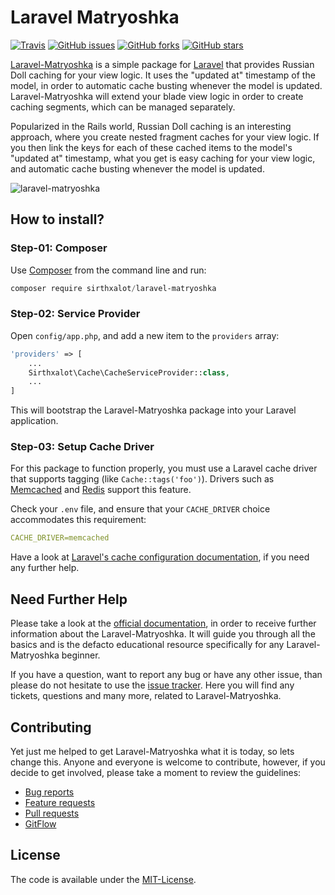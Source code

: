 Laravel Matryoshka
================================================================================

[![Travis](https://img.shields.io/travis/sirthxalot/laravel-matryoshka.svg?maxAge=2592000)](https://travis-ci.org/sirthxalot/laravel-matryoshka)
[![GitHub issues](https://img.shields.io/github/issues/sirthxalot/laravel-matryoshka.svg)](https://github.com/sirthxalot/laravel-matryoshka/issues)
[![GitHub forks](https://img.shields.io/github/forks/sirthxalot/laravel-matryoshka.svg?style=social&label=Fork&maxAge=2592000)](https://github.com/sirthxalot/laravel-matryoshka)
[![GitHub stars](https://img.shields.io/github/stars/sirthxalot/laravel-matryoshka.svg?style=social&label=Star&maxAge=2592000)](https://github.com/sirthxalot/laravel-matryoshka)

[Laravel-Matryoshka](https://github.com/sirthxalot/laravel-matryoshka) is a simple 
package for [Laravel](https://laravel.com/) that provides Russian Doll caching for 
your view logic. It uses the "updated at" timestamp of the model, in order to automatic 
cache busting whenever the model is updated. Laravel-Matryoshka will extend your 
blade view logic in order to create caching segments, which can be managed separately.

Popularized in the Rails world, Russian Doll caching is an interesting approach, 
where you create nested fragment caches for your view logic. If you then link the 
keys for each of these cached items to the model's "updated at" timestamp, what 
you get is easy caching for your view logic, and automatic cache busting whenever 
the model is updated.

![laravel-matryoshka](https://cloud.githubusercontent.com/assets/6856248/22386827/21dbbc90-e4d9-11e6-9733-b89661e9d47c.png)


## How to install?

### Step-01: Composer

Use [Composer](https://getcomposer.org) from the command line and run:

```powerShell
composer require sirthxalot/laravel-matryoshka
```

### Step-02: Service Provider

Open `config/app.php`, and add a new item to the `providers` array:

```php
'providers' => [
    ...
    Sirthxalot\Cache\CacheServiceProvider::class,
    ...
]
```

This will bootstrap the Laravel-Matryoshka package into your Laravel application.

### Step-03: Setup Cache Driver

For this package to function properly, you must use a Laravel cache driver that 
supports tagging (like `Cache::tags('foo')`). Drivers such as [Memcached](http://memcached.org/) 
and [Redis](http://redis.io/) support this feature.

Check your `.env` file, and ensure that your `CACHE_DRIVER` choice accommodates 
this requirement:

```yml
CACHE_DRIVER=memcached
```

Have a look at [Laravel's cache configuration documentation](https://laravel.com/docs/5.2/cache#configuration), 
if you need any further help.


## Need Further Help

Please take a look at the [official documentation](https://sirthxalot.gitbooks.io/laravel-matryoshka/content/),
in order to receive further information about the Laravel-Matryoshka.
It will guide you through all the basics and is the defacto educational resource
specifically for any Laravel-Matryoshka beginner.

If you have a question, want to report any bug or have any other issue, than please
do not hesitate to use the [issue tracker](https://github.com/sirthxalot/laravel-matryoshka).
Here you will find any tickets, questions and many more, related to Laravel-Matryoshka.


## Contributing

Yet just me helped to get Laravel-Matryoshka what it is today, so lets 
change this. Anyone and everyone is welcome to contribute, however, if you decide 
to get involved, please take a moment to review the guidelines:

* [Bug reports](contributing.md#bug-reports)
* [Feature requests](contributing.md#feature-requests)
* [Pull requests](contributing.md#pull-requests)
* [GitFlow](contributing.md#the-gitflow-workflow)


## License

The code is available under the [MIT-License](license.md).
